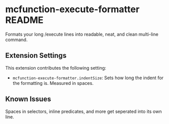 # mcfunction-execute-formatter README

Formats your long /execute lines into readable, neat, and clean multi-line command.

## Extension Settings

This extension contributes the following setting:

* `mcfunction-execute-formatter.indentSize`: Sets how long the indent for the formatting is. Measured in spaces.

## Known Issues

Spaces in selectors, inline predicates, and more get seperated into its own line.
